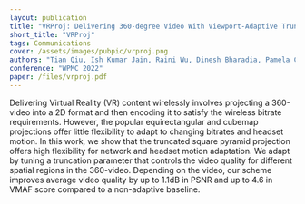 ```yaml
---
layout: publication
title: "VRProj: Delivering 360-degree Video With Viewport-Adaptive Truncation"
short_title: "VRProj"
tags: Communications
cover: /assets/images/pubpic/vrproj.png
authors: "Tian Qiu, Ish Kumar Jain, Raini Wu, Dinesh Bharadia, Pamela Cosman"
conference: "WPMC 2022"
paper: /files/vrproj.pdf
---
```


Delivering Virtual Reality (VR) content wirelessly involves projecting a 360-video into a 2D format and then encoding it to satisfy the wireless bitrate requirements. However, the popular equirectangular and cubemap projections offer little flexibility to adapt to changing bitrates and headset motion. In this work, we show that the truncated square pyramid projection offers high flexibility for network and headset motion adaptation. We adapt by tuning a truncation parameter that controls the video quality for different spatial regions in the 360-video. Depending on the video, our scheme improves average video quality by up to 1.1dB in PSNR and up to 4.6 in VMAF score compared to a non-adaptive baseline.